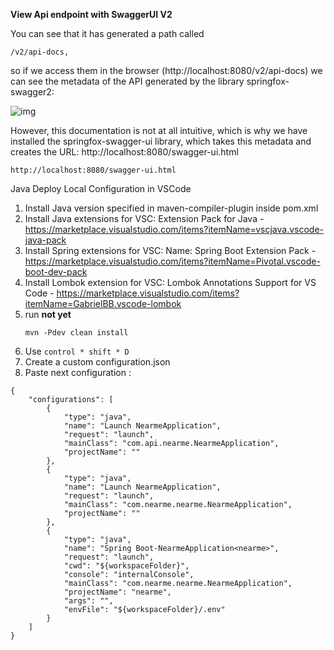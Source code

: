 **View Api endpoint with SwaggerUI V2**

You can see that it has generated a path called

```
/v2/api-docs,
```

 so if we access them in the browser (http://localhost:8080/v2/api-docs) we can see the metadata of the API generated by the library springfox-swagger2:

![img](https://www.oscarblancarteblog.com/wp-content/uploads/2020/08/image-1.png)

However, this documentation is not at all intuitive, which is why we have installed the springfox-swagger-ui library, which takes this metadata and creates the URL: http://localhost:8080/swagger-ui.html

```
http://localhost:8080/swagger-ui.html
```

Java Deploy Local Configuration in VSCode

1. Install Java version specified in maven-compiler-plugin inside pom.xml
2. Install Java extensions for VSC: Extension Pack for Java - https://marketplace.visualstudio.com/items?itemName=vscjava.vscode-java-pack
3. Install Spring extensions for VSC: Name: Spring Boot Extension Pack - https://marketplace.visualstudio.com/items?itemName=Pivotal.vscode-boot-dev-pack
4. Install Lombok extension for VSC: Lombok Annotations Support for VS Code - https://marketplace.visualstudio.com/items?itemName=GabrielBB.vscode-lombok
5. run **************not yet**************
   ```
   mvn -Pdev clean install
   ```
6. Use `control * shift * D `
7. Create a custom configuration.json
8. Paste next configuration :

```
{
    "configurations": [
        {
            "type": "java",
            "name": "Launch NearmeApplication",
            "request": "launch",
            "mainClass": "com.api.nearme.NearmeApplication",
            "projectName": ""
        },
        {
            "type": "java",
            "name": "Launch NearmeApplication",
            "request": "launch",
            "mainClass": "com.nearme.nearme.NearmeApplication",
            "projectName": ""
        },
        {
            "type": "java",
            "name": "Spring Boot-NearmeApplication<nearme>",
            "request": "launch",
            "cwd": "${workspaceFolder}",
            "console": "internalConsole",
            "mainClass": "com.nearme.nearme.NearmeApplication",
            "projectName": "nearme",
            "args": "",
            "envFile": "${workspaceFolder}/.env"
        }
    ]
}
```
